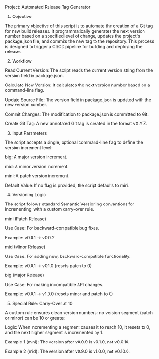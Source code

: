 Project: Automated Release Tag Generator

1. Objective

The primary objective of this script is to automate the creation of a Git tag for new build releases. It programmatically generates the next version number based on a specified level of change, updates the project's package.json file, and commits the new tag to the repository. This process is designed to trigger a CI/CD pipeline for building and deploying the release.

2. Workflow

Read Current Version: The script reads the current version string from the version field in package.json.

Calculate New Version: It calculates the next version number based on a command-line flag.

Update Source File: The version field in package.json is updated with the new version number.

Commit Changes: The modification to package.json is committed to Git.

Create Git Tag: A new annotated Git tag is created in the format vX.Y.Z.

3. Input Parameters

The script accepts a single, optional command-line flag to define the version increment level:

big: A major version increment.

mid: A minor version increment.

mini: A patch version increment.

Default Value: If no flag is provided, the script defaults to mini.

4. Versioning Logic

The script follows standard Semantic Versioning conventions for incrementing, with a custom carry-over rule.

mini (Patch Release)

Use Case: For backward-compatible bug fixes.

Example: v0.0.1 → v0.0.2

mid (Minor Release)

Use Case: For adding new, backward-compatible functionality.

Example: v0.0.1 → v0.1.0 (resets patch to 0)

big (Major Release)

Use Case: For making incompatible API changes.

Example: v0.0.1 → v1.0.0 (resets minor and patch to 0)

5. Special Rule: Carry-Over at 10

A custom rule ensures clean version numbers: no version segment (patch or minor) can be 10 or greater.

Logic: When incrementing a segment causes it to reach 10, it resets to 0, and the next higher segment is incremented by 1.

Example 1 (mini): The version after v0.0.9 is v0.1.0, not v0.0.10.

Example 2 (mid): The version after v0.9.0 is v1.0.0, not v0.10.0.
